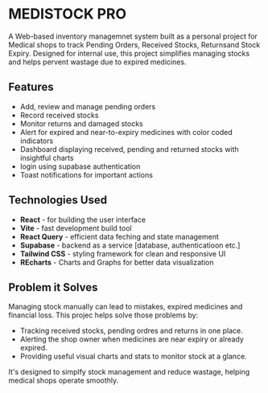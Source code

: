# MEDISTOCK PRO

A Web-based inventory managemnet system built as a personal project for Medical shops  to track Pending Orders, Received Stocks, Returnsand Stock Expiry. Designed for internal use, this project simplifies managing stocks and helps pervent wastage due to expired medicines.

## Features
- Add, review and manage pending orders
- Record received stocks
- Monitor returns and damaged stocks
- Alert for expired and near-to-expiry medicines with color coded indicators
- Dashboard displaying received, pending and returned stocks with insightful charts
- login using supabase authentication
- Toast notifications for important actions

## Technologies Used
- **React** - for building the user interface
- **Vite** - fast development build tool
- **React Query** - efficient data feching and state management
- **Supabase** - backend as a service [database, authenticatioon etc.]
- **Tailwind CSS** - styling framework for clean and responsive UI
- **REcharts** - Charts and Graphs for better data visualization

## Problem it Solves
Managing stock manually can lead to mistakes, expired medicines and financial loss. This projec helps solve those problems by: 

- Tracking received stocks, pending ordres and returns in one place.
- Alerting the shop owner when medicines are near expiry or already expired.
- Providing useful visual charts and stats to monitor stock at a glance.

It's designed to simplfy stock management and reduce wastage, helping medical shops operate smoothly.